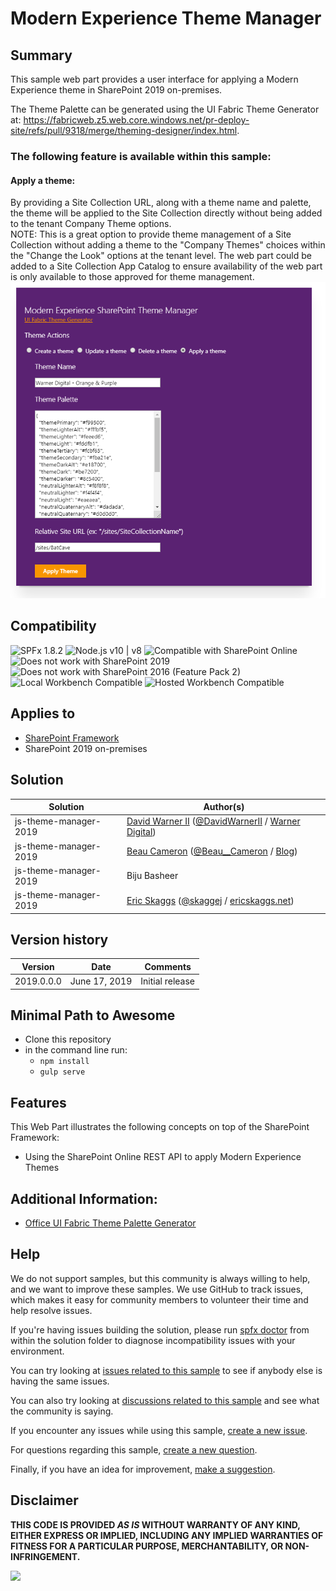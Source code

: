 # Modern Experience Theme Manager

## Summary
This sample web part provides a user interface for applying a Modern Experience theme in SharePoint 2019 on-premises.

The Theme Palette can be generated using the UI Fabric Theme Generator at: https://fabricweb.z5.web.core.windows.net/pr-deploy-site/refs/pull/9318/merge/theming-designer/index.html.

### The following feature is available within this sample:

#### Apply a theme:
By providing a Site Collection URL, along with a theme name and palette, the theme will be applied to the Site Collection directly without being added to the tenant Company Theme options.<br>
NOTE: This is a great option to provide theme management of a Site Collection without adding a theme to the "Company Themes" choices within the "Change the Look" options at the tenant level. The web part could be added to a Site Collection App Catalog to ensure availability of the web part is only available to those approved for theme management.
![preview](./assets/apply-a-theme.png)



## Compatibility

![SPFx 1.8.2](https://img.shields.io/badge/SPFx-1.8.2-green.svg) 
![Node.js v10 | v8](https://img.shields.io/badge/Node.js-v10%20%7C%20v8-green.svg) 
![Compatible with SharePoint Online](https://img.shields.io/badge/SharePoint%20Online-Compatible-green.svg)
![Does not work with SharePoint 2019](https://img.shields.io/badge/SharePoint%20Server%202019-Incompatible-red.svg)
![Does not work with SharePoint 2016 (Feature Pack 2)](https://img.shields.io/badge/SharePoint%20Server%202016%20(Feature%20Pack%202)-Incompatible-red.svg "SharePoint Server 2016 Feature Pack 2 requires SPFx 1.1")
![Local Workbench Compatible](https://img.shields.io/badge/Local%20Workbench-Compatible-green.svg)
![Hosted Workbench Compatible](https://img.shields.io/badge/Hosted%20Workbench-Compatible-green.svg)

## Applies to

* [SharePoint Framework](https://docs.microsoft.com/sharepoint/dev/spfx/sharepoint-framework-overview)
* SharePoint 2019 on-premises


## Solution

Solution|Author(s)
--------|---------
js-theme-manager-2019 | [David Warner II](https://github.com/PopWarner) ([@DavidWarnerII](https://twitter.com/davidwarnerii) / [Warner Digital](http://warner.digital))
js-theme-manager-2019 | [Beau Cameron](https://github.com/bcameron1231) ([@Beau__Cameron](https://twitter.com/@Beau__Cameron) / [Blog](https://beaucameron.net/))
js-theme-manager-2019 | Biju Basheer
js-theme-manager-2019 | [Eric Skaggs](https://github.com/skaggej) ([@skaggej](https://twitter.com/skaggej) / [ericskaggs.net](http://www.ericskaggs.net/))

## Version history

Version|Date|Comments
-------|----|--------
2019.0.0.0|June 17, 2019|Initial release

## Minimal Path to Awesome

- Clone this repository
- in the command line run:
  - `npm install`
  - `gulp serve`



## Features
This Web Part illustrates the following concepts on top of the SharePoint Framework:

- Using the SharePoint Online REST API to apply Modern Experience Themes

## Additional Information:

- [Office UI Fabric Theme Palette Generator](https://fabricweb.z5.web.core.windows.net/pr-deploy-site/refs/pull/9318/merge/theming-designer/index.html)

## Help

We do not support samples, but this community is always willing to help, and we want to improve these samples. We use GitHub to track issues, which makes it easy for  community members to volunteer their time and help resolve issues.

If you're having issues building the solution, please run [spfx doctor](https://pnp.github.io/cli-microsoft365/cmd/spfx/spfx-doctor/) from within the solution folder to diagnose incompatibility issues with your environment.

You can try looking at [issues related to this sample](https://github.com/pnp/sp-dev-fx-webparts/issues?q=label%3A%22sample%3A%20js-theme-manager-2019%22) to see if anybody else is having the same issues.

You can also try looking at [discussions related to this sample](https://github.com/pnp/sp-dev-fx-webparts/discussions?discussions_q=js-theme-manager-2019) and see what the community is saying.

If you encounter any issues while using this sample, [create a new issue](https://github.com/pnp/sp-dev-fx-webparts/issues/new?assignees=&labels=Needs%3A+Triage+%3Amag%3A%2Ctype%3Abug-suspected%2Csample%3A%20js-theme-manager-2019&template=bug-report.yml&sample=js-theme-manager-2019&authors=@skaggej%20@bcameron1231%20@PopWarner&title=js-theme-manager-2019%20-%20).

For questions regarding this sample, [create a new question](https://github.com/pnp/sp-dev-fx-webparts/issues/new?assignees=&labels=Needs%3A+Triage+%3Amag%3A%2Ctype%3Aquestion%2Csample%3A%20js-theme-manager-2019&template=question.yml&sample=js-theme-manager-2019&authors=@skaggej%20@bcameron1231%20@PopWarner&title=js-theme-manager-2019%20-%20).

Finally, if you have an idea for improvement, [make a suggestion](https://github.com/pnp/sp-dev-fx-webparts/issues/new?assignees=&labels=Needs%3A+Triage+%3Amag%3A%2Ctype%3Aenhancement%2Csample%3A%20js-theme-manager-2019&template=suggestion.yml&sample=js-theme-manager-2019&authors=@skaggej%20@bcameron1231%20@PopWarner&title=js-theme-manager-2019%20-%20).


## Disclaimer

**THIS CODE IS PROVIDED *AS IS* WITHOUT WARRANTY OF ANY KIND, EITHER EXPRESS OR IMPLIED, INCLUDING ANY IMPLIED WARRANTIES OF FITNESS FOR A PARTICULAR PURPOSE, MERCHANTABILITY, OR NON-INFRINGEMENT.**

<img src="https://pnptelemetry.azurewebsites.net/sp-dev-fx-webparts/samples/js-theme-manager-2019" />
